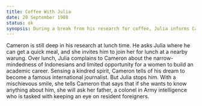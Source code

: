 ```yaml
---
title: Coffee With Julia
date: 28 September 1988 
status: ok
synopsis: During a break from his research for coffee, Julia informs Cameron that her father, though a senior military officer, is not corrupt and so cannot pay for a post-graduate degree at an American college. 
---
```

Cameron is still deep in his research at lunch time. He asks Julia where he can get a quick meal, and she invites him to join her for lunch at a nearby warung. Over lunch, Julia complains to Cameron about the narrow-mindedness of Indonesians and limited opportunity for a women to build an academic career. Sensing a kindred spirit, Cameron tells of his dream to become a famous international journalist. But Julia stops him. With a mischievous smile, she tells Cameron that says that if she wants to know anything about him, she will ask her father, a colonel in Army intelligence who is tasked with keeping an eye on resident foreigners.   
